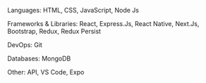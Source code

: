 Languages: HTML, CSS, JavaScript, Node Js

Frameworks & Libraries: React, Express.Js, React Native, Next.Js, Bootstrap,
Redux, Redux Persist

DevOps: Git

Databases: MongoDB

Other: API, VS Code, Expo
